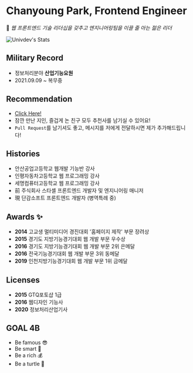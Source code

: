 # Chanyoung Park, Frontend Engineer

🎈 *웹 프론트엔드 기술 리더십을 갖추고 엔지니어링팀을 이끌 줄 아는 젊은 리더*

![Univdev's Stats](https://github-readme-stats.vercel.app/api?username=univdev)
## Military Record
- 정보처리분야 **산업기능요원**
- 2021.09.09 ~ 복무중
## Recommendation
- [Click Here!](https://github.com/univdev/recommends)
- 잠깐 만난 지인, 즐겁게 논 친구 모두 추천사를 남기실 수 있어요!
- ```Pull Request```를 남기셔도 좋고, 메시지를 저에게 전달하시면 제가 추가해드립니다!
## Histories
- 안산공업고등학교 웹개발 기능반 강사
- 인평자동차고등학교 웹 프로그래밍 강사
- 세명컴퓨터고등학교 웹 프로그래밍 강사
- 前 주식회사 스타셸 프론트엔드 개발자 및 엔지니어링 매니저
- 現 단감소프트 프론트엔드 개발자 (병역특례 중)
## Awards ✨
- **2014** 고교생 멀티미디어 경진대회 '홈페이지 제작' 부문 장려상
- **2015** 경기도 지방기능경기대회 웹 개발 부문 우수상
- **2016** 경기도 지방기능경기대회 웹 개발 부문 2위 은메달
- **2016** 전국기능경기대회 웹 개발 부문 3위 동메달
- **2019** 인천지방기능경기대회 웹 개발 부문 1위 금메달
## Licenses
- **2015** GTQ포토샵 1급
- **2016** 웹디자인 기능사
- **2020** 정보처리산업기사
## GOAL 4B
- Be famous 😎
- Be smart 🔧
- Be a rich 💰
- Be a turtle 🐢
